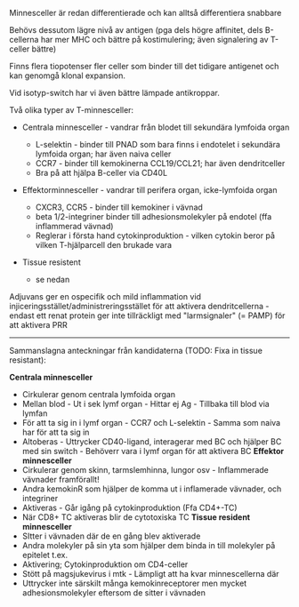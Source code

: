 Minnesceller är redan differentierade och kan alltså differentiera snabbare  
  
  
Behövs dessutom lägre nivå av antigen (pga dels högre affinitet, dels B-cellerna har mer MHC och bättre på kostimulering; även signalering av T-celler bättre)


Finns flera tiopotenser fler celler som binder till det tidigare antigenet och kan genomgå klonal expansion.

Vid isotyp-switch har vi även bättre lämpade antikroppar.


Två olika typer av T-minnesceller:
- Centrala minnesceller - vandrar från blodet till sekundära lymfoida organ
	- L-selektin - binder till PNAD som bara finns i endotelet i sekundära lymfoida organ; har även naiva celler
	- CCR7 - binder till kemokinerna CCL19/CCL21; har även dendritceller
	- Bra på att hjälpa B-celler via CD40L


- Effektorminnesceller - vandrar till perifera organ, icke-lymfoida organ
	- CXCR3, CCR5 - binder till kemokiner i vävnad
	- beta 1/2-integriner binder till adhesionsmolekyler på endotel (ffa inflammerad vävnad)
	- Reglerar i första hand cytokinproduktion - vilken cytokin beror på vilken T-hjälparcell den brukade vara


- Tissue resistent
	- se nedan

Adjuvans ger en ospecifik och mild inflammation vid injiceringsstället/administreringsstället för att aktivera dendritcellerna - endast ett renat protein ger inte tillräckligt med "larmsignaler" (= PAMP) för att aktivera PRR

---

Sammanslagna anteckningar från kandidaterna (TODO: Fixa in tissue resistant):

**Centrala minnesceller**
- Cirkulerar genom centrala lymfoida organ
- Mellan blod - Ut i sek lymf organ - Hittar ej Ag - Tillbaka till blod via lymfan
- För att ta sig in i lymf organ - CCR7 och L-selektin - Samma som naiva har för att ta sig in
- Altoberas - Uttrycker CD40-ligand, interagerar med BC och hjälper BC med sin switch - Behöverr vara i lymf organ för att aktivera BC
**Effektor minnesceller**
- Cirkulerar genom skinn, tarmslemhinna, lungor osv - Inflammerade vävnader framförallt!
- Andra kemokinR som hjälper de komma ut i inflamerade vävnader, och integriner
- Aktiveras - Går igång på cytokinproduktion (Ffa CD4+-TC)
- När CD8+ TC aktiveras blir de cytotoxiska TC
**Tissue resident minnesceller** 
- SItter i vävnaden där de en gång blev aktiverade
- Andra molekyler på sin yta som hjälper dem binda in till molekyler på epitelet t.ex.
- Aktivering; Cytokinproduktion om CD4-celler
- Stött på magsjukevirus i mtk - Lämpligt att ha kvar minnescellerna där
- Uttrycker inte särskilt många kemokinreceptorer men mycket adhesionsmolekyler eftersom de sitter i vävnaden